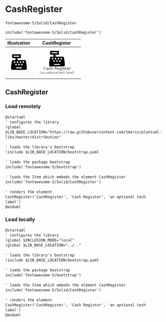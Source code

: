 # CashRegister


```text
fontawesome-5/Solid/CashRegister
```

```text
include('fontawesome-5/Solid/CashRegister')
```



| Illustration | CashRegister |
| :---: | :---: |
| ![illustration for Illustration](../../fontawesome-5/Solid/CashRegister.png) | ![illustration for CashRegister](../../fontawesome-5/Solid/CashRegister.Local.png) |




## CashRegister

### Load remotely
```plantuml
@startuml
' configures the library
!global $LIB_BASE_LOCATION="https://raw.githubusercontent.com/tmorin/plantuml-libs/master/distribution"

' loads the library's bootstrap
!include $LIB_BASE_LOCATION/bootstrap.puml

' loads the package bootstrap
include('fontawesome-5/bootstrap')

' loads the Item which embeds the element CashRegister
include('fontawesome-5/Solid/CashRegister')

' renders the element
CashRegister('CashRegister', 'Cash Register', 'an optional tech label')
@enduml
```

### Load locally
```plantuml
@startuml
' configures the library
!global $INCLUSION_MODE="local"
!global $LIB_BASE_LOCATION="../.."

' loads the library's bootstrap
!include $LIB_BASE_LOCATION/bootstrap.puml

' loads the package bootstrap
include('fontawesome-5/bootstrap')

' loads the Item which embeds the element CashRegister
include('fontawesome-5/Solid/CashRegister')

' renders the element
CashRegister('CashRegister', 'Cash Register', 'an optional tech label')
@enduml
```


